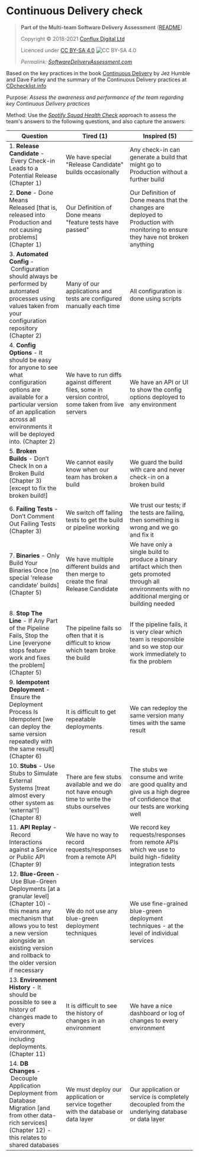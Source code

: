 # Continuous Delivery check

> **Part of the Multi-team Software Delivery Assessment** ([README](README.md))
> 
> Copyright © 2018-2021 [Conflux Digital Ltd](https://confluxdigital.net/)
> 
> Licenced under [CC BY-SA 4.0](https://creativecommons.org/licenses/by-sa/4.0/) ![CC BY-SA 4.0](https://licensebuttons.net/l/by-sa/3.0/88x31.png)
>
> _Permalink: [SoftwareDeliveryAssessment.com](http://SoftwareDeliveryAssessment.com/)_ 

Based on the key practices in the book [Continuous Delivery](http://continuousdelivery.com/) by Jez Humble and Dave Farley and the summary of the Continuous Delivery practices at [CDchecklist.info](http://cdchecklist.info/)

Purpose: *Assess the awareness and performance of the team regarding key Continuous Delivery practices*

Method: Use the [*Spotify Squad Health Check*](https://labs.spotify.com/2014/09/16/squad-health-check-model/) approach to assess the team's answers to the following questions, and also capture the answers:

| **Question**                                                                                                                                                                                                                        | **Tired (1)**                                                                                       | **Inspired (5)**                                                                                                                                         |
| ----------------------------------------------------------------------------------------------------------------------------------------------------------------------------------------------------------------------------------- | --------------------------------------------------------------------------------------------------- | -------------------------------------------------------------------------------------------------------------------------------------------------------- |
| 1\. **Release Candidate** - Every Check-in Leads to a Potential Release (Chapter 1)                                                                                                                                                 | We have special "Release Candidate" builds occasionally                                             | Any check-in can generate a build that might go to Production without a further build                                                                    |
| 2\. **Done** - Done Means Released \[that is, released into Production and not causing problems\] (Chapter 1)                                                                                                                       | Our Definition of Done means "feature tests have passed"                                            | Our Definition of Done means that the changes are deployed to Production with monitoring to ensure they have not broken anything                         |
| 3\. **Automated Config** - Configuration should always be performed by automated processes using values taken from your configuration repository (Chapter 2)                                                                        | Many of our applications and tests are configured manually each time                                | All configuration is done using scripts                                                                                                                  |
| 4\. **Config Options** - It should be easy for anyone to see what configuration options are available for a particular version of an application across all environments it will be deployed into. (Chapter 2)                      | We have to run diffs against different files, some in version control, some taken from live servers | We have an API or UI to show the config options deployed to any environment                                                                              |
| 5\. **Broken Builds** - Don’t Check In on a Broken Build (Chapter 3) \[except to fix the broken build\!\]                                                                                                                           | We cannot easily know when our team has broken a build                                              | We guard the build with care and never check-in on a broken build                                                                                        |
| 6\. **Failing Tests** - Don’t Comment Out Failing Tests (Chapter 3)                                                                                                                                                                 | We switch off failing tests to get the build or pipeline working                                    | We trust our tests; if the tests are failing, then something is wrong and we go and fix it                                                               |
| 7\. **Binaries** - Only Build Your Binaries Once \[no special 'release candidate' builds\] (Chapter 5)                                                                                                                              | We have multiple different builds and then merge to create the final Release Candidate              | We have only a single build to produce a binary artifact which then gets promoted through all environments with no additional merging or building needed |
| 8\. **Stop The Line** - If Any Part of the Pipeline Fails, Stop the Line \[everyone stops feature work and fixes the problem\] (Chapter 5)                                                                                          | The pipeline fails so often that it is difficult to know which team broke the build                 | If the pipeline fails, it is very clear which team is responsible and so we stop our work immediately to fix the problem                                 |
| 9\. **Idempotent Deployment** - Ensure the Deployment Process Is Idempotent \[we can deploy the same version repeatedly with the same result\] (Chapter 6)                                                                          | It is difficult to get repeatable deployments                                                       | We can redeploy the same version many times with the same result                                                                                         |
| 10\. **Stubs** - Use Stubs to Simulate External Systems \[treat almost every other system as 'external'\!\] (Chapter 8)                                                                                                             | There are few stubs available and we do not have enough time to write the stubs ourselves           | The stubs we consume and write are good quality and give us a high degree of confidence that our tests are working well                                  |
| 11\. **API Replay** - Record Interactions against a Service or Public API (Chapter 9)                                                                                                                                               | We have no way to record requests/responses from a remote API                                       | We record key requests/responses from remote APIs which we use to build high-fidelity integration tests                                                  |
| 12\. **Blue-Green** - Use Blue-Green Deployments \[at a granular level\] (Chapter 10) - this means any mechanism that allows you to test a new version alongside an existing version and rollback to the older version if necessary | We do not use any blue-green deployment techniques                                                  | We use fine-grained blue-green deployment techniques - at the level of individual services                                                               |
| 13\. **Environment History** - It should be possible to see a history of changes made to every environment, including deployments. (Chapter 11)                                                                                     | It is difficult to see the history of changes in an environment                                     | We have a nice dashboard or log of changes to every environment                                                                                          |
| 14\. **DB Changes** - Decouple Application Deployment from Database Migration \[and from other data-rich services\] (Chapter 12) - this relates to shared databases                                                                 | We must deploy our application or service together with the database or data layer                  | Our application or service is completely decoupled from the underlying database or data layer                                                            |

